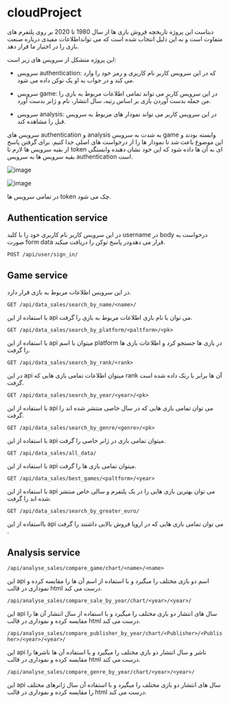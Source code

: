 
# cloudProject

دیتاست این پروژه تاریخچه فروش بازی ها از سال  1980 تا 2020 بر روی پلتفرم های متفاوت است و به این دلیل انتخاب شده است که می توانداطلاعات مفیدی درباره صنعت بازی را در اختیار ما قرار دهد.


این پروژه متشکل از سرویس های زیر است:

- سرویس authentication:  که در این سرویس کاربر نام کاربری و رمز خود را وارد می کند و در جواب به او یک توکن داده می شود.

- سرویس game: در این سرویس کاربر می تواند تمامی اطلاعات مربوط به بازی را من جمله بدست آوردن بازی بر اساس رتبه، سال انتشار، نام و ژانر بدست آورد.

- سرویس analysis:  در این سرویس کاربر می تواند نمودار های مربوط به سرویس قبل را مشاهده کند.

 سرویس های authentication و analysis به شدت به سرویس game وابسته بودند و این موضوع باعث شد تا نمودار ها را از درخواست های اصلی جدا کنیم. 
 برای گرفتن پاسخ از بقیه سرویس ها لازم تا token ای به آن ها داده شود که این خود نشان دهنده وابستگی بقیه سرویس ها به سرویس authentication است.
 
 ![image](https://user-images.githubusercontent.com/46274547/165891059-ba880fc6-a8ae-4252-813f-c49815487e69.png)


![image](https://user-images.githubusercontent.com/46274547/165891122-2a2458be-596c-4387-9911-a59351fa62cc.png)



در تمامی سرویس ها token چک می شود.

## Authentication service
در این سرویس کاربر نام کاربری خود را با کلید username در body درخواست به صورت form data قرار می دهدودر پاسخ توکن را دریافت میکند.

`POST /api/user/sign_in/`



## Game service

در این سرویس اطلاعات مربوط به بازی قرار دارد.

`GET /api/data_sales/search_by_name/<name>/`

با استفاده از این api می توان با نام بازی اطلاعات مربوط به بازی را گرفت.  



`GET /api/data_sales/search_by_platform/<paltform>/<pk>`

با استفاده از این api میتوان با اسم platform در بازی ها جستجو کرد و اطلاعات بازی ها را گرفت.



`GET /api/data_sales/search_by_rank/<rank>`

در این  api میتوان اطلاعات تمامی بازی هایی که rank آن ها برابر با رنک داده شده است گرفت.


`GET /api/data_sales/search_by_year/<year>/<pk>`

با استفاده از این api می توان تمامی بازی هایی که در سال خاصی منتشر شده اند را گرفت.


`GET /api/data_sales/search_by_genre/<genre>/<pk>`

با استفاده از این api میتوان تمامی بازی در ژانر خاصی را گرفت.


`GET /api/data_sales/all_data/`

با استفاده از این api میتوان تمامی بازی ها را گرفت.

`GET /api/data_sales/best_games/<paltform>/<year>`

با استفاده از این api می توان بهترین بازی هایی را در یک پلتفرم و سالی خاص منتشر شده اند را گرفت.

`GET /api/data_sales/search_by_greater_euro/`

بااستفاده از این api می توان تمامی بازی هایی که در اروپا فروش بالایی داشتند را گرفت .



## Analysis service

`/api/analyse_sales/compare_game/chart/<name>/<name>`

این api اسم دو بازی مختلف را میگیرد و با استفاده از اسم آن ها را مقایسه کرده و نموداری در قالب html درست می کند.


`/api/analyse_sales/compare_sale_by_year/chart/<year>/<year>/`

این api سال های انتشار دو بازی مختلف را میگیرد و با استفاده از سال انتشار آن ها را مقایسه کرده و نموداری در قالب html درست می کند.


`/api/analyse_sales/compare_publisher_by_year/chart/<Publisher>/<Publisher>/<year>/<year>/`

این api ناشر و سال انتشار دو بازی مختلف را میگیرد و با استفاده آن ها ناشرها را مقایسه کرده و نموداری در قالب html درست می کند.


`/api/analyse_sales/compare_genre_by_year/chart/<year>/<year>/`

این api  سال های انتشار دو بازی مختلف را میگیرد و با استفاده آن سال ژانرهای مختلف را مقایسه کرده و نموداری در قالب html درست می کند.

